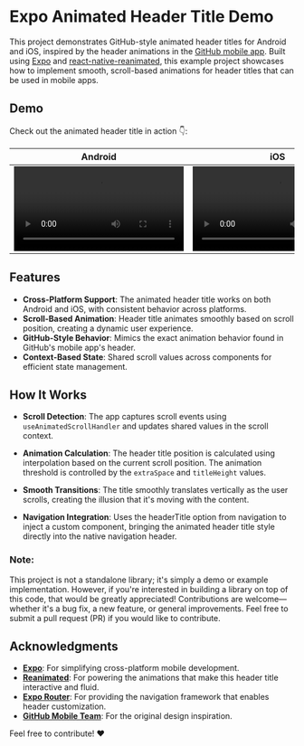 # Expo Animated Header Title Demo

This project demonstrates GitHub-style animated header titles for Android and iOS, inspired by the header animations in the [GitHub mobile app](https://github.com/mobile). Built using [Expo](https://expo.dev/) and [react-native-reanimated](https://docs.swmansion.com/react-native-reanimated/), this example project showcases how to implement smooth, scroll-based animations for header titles that can be used in mobile apps.

## Demo

Check out the animated header title in action 👇:

| Android                                                                                                                        | iOS                                                                                                                        |
|--------------------------------------------------------------------------------------------------------------------------------|--------------------------------------------------------------------------------------------------------------------------------|
|<video src="https://github.com/user-attachments/assets/23d8285f-7672-43ef-96d2-790c19b989b2" /> | <video src="https://github.com/user-attachments/assets/505e18a8-cfdf-4487-9735-1b53ef41a417" /> |


## Features

- **Cross-Platform Support**: The animated header title works on both Android and iOS, with consistent behavior across platforms.
- **Scroll-Based Animation**: Header title animates smoothly based on scroll position, creating a dynamic user experience.
- **GitHub-Style Behavior**: Mimics the exact animation behavior found in GitHub's mobile app's header.
- **Context-Based State**: Shared scroll values across components for efficient state management.

## How It Works

- **Scroll Detection**: The app captures scroll events using `useAnimatedScrollHandler` and updates shared values in the scroll context.

- **Animation Calculation**: The header title position is calculated using interpolation based on the current scroll position. The animation threshold is controlled by the `extraSpace` and `titleHeight` values.

- **Smooth Transitions**: The title smoothly translates vertically as the user scrolls, creating the illusion that it's moving with the content.

- **Navigation Integration**: Uses the headerTitle option from navigation to inject a custom component, bringing the animated header title style directly into the native navigation header.

### Note:

This project is not a standalone library; it's simply a demo or example implementation. However, if you're interested in building a library on top of this code, that would be greatly appreciated! Contributions are welcome—whether it's a bug fix, a new feature, or general improvements. Feel free to submit a pull request (PR) if you would like to contribute.

## Acknowledgments

- **[Expo](https://expo.dev/)**: For simplifying cross-platform mobile development.
- **[Reanimated](https://docs.swmansion.com/react-native-reanimated/)**: For powering the animations that make this header title interactive and fluid.
- **[Expo Router](https://docs.expo.dev/versions/latest/sdk/router/)**: For providing the navigation framework that enables header customization.
- **[GitHub Mobile Team](https://github.com/mobile)**: For the original design inspiration.

Feel free to contribute! ❤️

